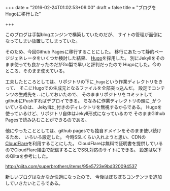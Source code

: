 +++
date = "2016-02-24T01:02:53+09:00"
draft = false
title = "ブログをHugoに移行した"

+++

このブログは手製blogエンジンで構築していたのだが、
サイトの管理が面倒になってしまい放置してしまっていた。


そのため、今回Github Pagesに移行することにした。
移行にあたって静的ページジェネレータをいくつか検討した結果、
[Hugo](https://gohugo.io/)を採用した。
別にJekyllをそのまま使っても良かったのだがGo製で早いと評判だったので
Hugoにした。今のところ、そのまま使えている。


工夫したところとしては、リポジトリの下に`_hugo`という作業ディレクトリをきって、
そこにHugoでの生成元となるファイルを全部突っ込んだ。
設定でコンテンツの生成先を`..`にしておいたので、
そのままリポジトリをコミットしてgithubにPushすればデプロイできる。
ちなみに作業ディレクトリの頭に`_`がついているのは、
Jekyllは`_`付きのディレクトリを無視するからである。
Hugoを使っているけど、リポジトリ自体はJekyll形式になっているので
そのままGithub Pagesで読み込むことができるのである。


他にやったこととしては、github pagesでも独自ドメインをそのまま使い続けるため、
いろいろ設定した。
今時SSLくらい入れようと思い、CDNの[CloudFlare](https://www.cloudflare.com)を利用することにした。
CloudFlareは無料で証明書を提供しているのでCloudFlare経由で配信することでSSL対応のサイトにできる。
設定は以下のQiitaを参考にした。

http://qiita.com/superbrothers/items/95e5723e9bd320094537

新しいブログはなかなか快適になったので、
今後はぼちぼちコンテンツを追加していきたいところである。
